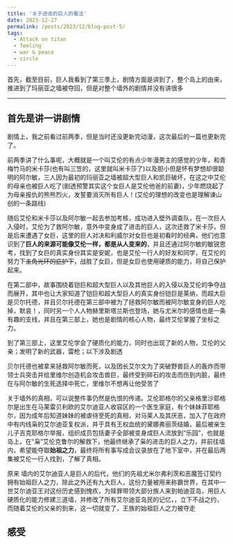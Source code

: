 ```yaml
---
title: '关于进击的巨人的看法'
date: 2023-12-27
permalink: /posts/2023/12/blog-post-5/
tags:
  - Attack on titan
  - feeling
  - war & peace
  - circle 
---
```


首先，截至目前，巨人我看到了第三季上，剧情方面是讲到了，整个岛上的由来，推进到了玛丽亚之墙被夺回，但是对整个墙外的剧情并没有讲很多


***

## 首先是讲一讲剧情

剧情上，我之前看过前两季，但是当时还没更新完动漫，这次最后的一篇也更新完了。

前两季讲了什么事呢，大概就是一个叫艾伦的有点少年漫男主的感觉的少年，和青梅竹马的米卡莎(也有叫三笠的，这里就叫米卡莎了)以及胆小但是怀有梦想却很聪明的阿尔敏，三人因为最初的玛丽亚之墙被超大型巨人和凯巨破坏，在这之中艾伦的母亲也被巨人吃了(剧透预警<span class="heimu" title="剧透预警">其实这个女巨人是艾伦他爸的前妻</span>)，少年燃烧起了为母亲报仇的熊熊烈火，发誓要消灭所有巨人！(<span class="heimu" title="剧透预警">艾伦的理想的改变也是理解谏山创的一条路线</span>)

随后艾伦和米卡莎以及阿尔敏一起去参加考核，成功进入壁外调查队，在一次巨人入侵时，艾伦为了救阿尔敏，意外中变身成了进击的巨人，这次还救了米卡莎，但是后来遭遇了女巨，这里的巨人对决和利威尔对女巨也是初看时的经典，他们也意识到了**巨人的来源可能像艾伦一样，都是从人变来的**，并且还通过阿尔敏的敏锐思考，找到了女巨的真实身份<span class="heimu" title="剧透预警">其实是安妮，也是艾伦一行人的好友和同学</span>，在艾伦的努力下~~主角光环的庇护下~~，战胜了女巨，但是女巨也使用硬质的能力，将自己保护起来。

在第二部中，故事围绕着铠巨和超大型巨人以及其他巨人的入侵以及艾伦的争夺战而展开，其中也让大家知道了铠巨和超大型巨人的真实身份<span class="heimu" title="剧透预警">铠巨是莱纳，而超大巨是贝尔托德，并且贝尔托德在第三部中被为了拯救阿尔敏而被阿尔敏变身的巨人吃掉，默哀！</span>，同时另一个人人物赫里斯塔兰斯也登场，她与尤米尔的感情也是一条有趣的支线，并且在第三部上，她也是剧情的核心人物，最终艾伦掌握了坐标之力。

到了第三部上，这里艾伦学会了硬质化的能力，同时也出现了新的人物，艾伦的父亲；发明了新的武器，雷枪；以下涉及剧透

<span class="heimu" title="剧透预警">贝尔托德也被拿来拯救阿尔敏而死，以及团长艾尔文为了突破野兽巨人的轰炸而带领士兵突击并给里维尔创造机会攻击兽巨，最终受到碎石的攻击而伤到内脏，最终在与阿尔敏的生死选择中死亡，里维尔不想再让他受苦了</span>

<span class="heimu" title="剧透预警">关于墙外的真相，可以说整件事仍然是仇恨的传递。艾伦耶格尔的父亲格里沙耶格尔是出生在马莱雷贝利欧的艾尔迪亚人收容区的一个医生家庭，有个妹妹菲耶格尔，因为成年后知道妹妹的被虐待至死的真相，对马莱人及其厌恶，加入了在政府中有内线枭的艾尔迪亚复权派，并于具有王权血统的黛娜弗丽茨结婚，最后被亲生儿子吉克耶格尔举报，组织成员包括妻子全部被变身成巨人流放到“乐园”，也就是岛上，在“枭”艾伦克鲁尔的解救下，他最终继承了枭的进击的巨人之力，并前往墙内，希望能夺取**始祖之力**，最终将所有事写成会议录放在了地下室中，并在最后两集被艾伦一行人找到，了解了真相。</span>

<span class="heimu" title="剧透预警">原来 墙内的艾尔迪亚人是巨人的后代，他们的先祖尤米尔弗利茨和恶魔签订契约拥有始祖巨人之力，除此之外还有九大巨人，这份力量被用来称霸世界，在其中一世艾尔迪亚王对这份历史感到愧疚，为赎罪带领大部分族人来到帕迪亚岛，用巨人硬质化的能力修建三道墙，并修改了所有艾尔迪亚岛民的记忆，，立下不战之约，而随着艾伦的父亲的到来，这一切就变了，王族的始祖巨人之力被夺走</span>

## 感受
<!-- <span class="heimu">这个女巨人其实是他父亲的前妻</span> -->
<!-- <span style="background-color:black;">这个女巨人其实是他父亲的前妻</span> -->

